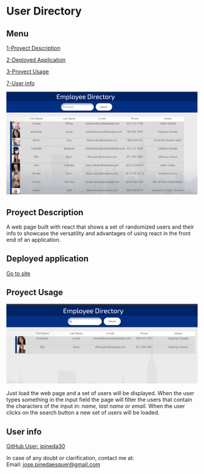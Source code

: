 
# User Directory 

## Menu

[1-Proyect Description](##Proyect-Description)

[2-Deployed Application](##Deployed-application)

[3-Proyect Usage](##Proyect-Usage)

[7-User info](##User-info)


<img src="./img/preview.bmp"/>

## Proyect Description

A web page built with react that shows a set of randomized users and their info to showcase the versatility and advantages of using react in the front end of an application.

## Deployed application

[Go to site](https://jpineda30.github.io/User-Directory/)

## Proyect Usage

<img src="./img/preview2.bmp"/>

Just load the web page and a set of users will be displayed.
When the user types something in the input field the page will filter the users that contain the characters of the input in: *name, last name or email*.
When the user clicks on the search button a new set of users will be loaded.


## User info

[GitHub User: jpineda30](https://github.com/jpineda30)

In case of any doubt or clarification, contact me at:  
Email: jose.pinedaesquer@gmail.com

